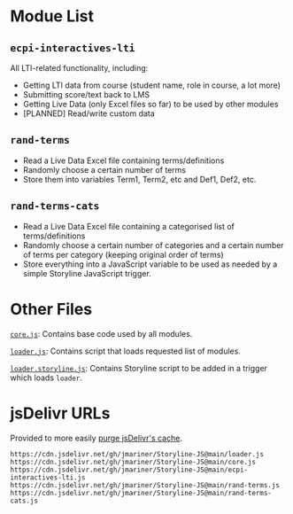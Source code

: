 # Modue List

## `ecpi-interactives-lti`

All LTI-related functionality, including:

* Getting LTI data from course (student name, role in course, a lot more)
* Submitting score/text back to LMS
* Getting Live Data (only Excel files so far) to be used by other modules
* [PLANNED] Read/write custom data

## `rand-terms`

* Read a Live Data Excel file containing terms/definitions
* Randomly choose a certain number of terms
* Store them into variables Term1, Term2, etc and Def1, Def2, etc.

## `rand-terms-cats`

* Read a Live Data Excel file containing a categorised list of terms/definitions
* Randomly choose a certain number of categories and a certain number of terms per category (keeping original order of terms)
* Store everything into a JavaScript variable to be used as needed by a simple Storyline JavaScript trigger.

# Other Files

[`core.js`](./core.js): Contains base code used by all modules.

[`loader.js`](./loader.js): Contains script that loads requested list of modules.

[`loader.storyline.js`](./loader.storyline.js): Contains Storyline script to be added in a trigger which loads `loader`.

# jsDelivr URLs

Provided to more easily [purge jsDelivr's cache](https://www.jsdelivr.com/tools/purge).

```
https://cdn.jsdelivr.net/gh/jmariner/Storyline-JS@main/loader.js
https://cdn.jsdelivr.net/gh/jmariner/Storyline-JS@main/core.js
https://cdn.jsdelivr.net/gh/jmariner/Storyline-JS@main/ecpi-interactives-lti.js
https://cdn.jsdelivr.net/gh/jmariner/Storyline-JS@main/rand-terms.js
https://cdn.jsdelivr.net/gh/jmariner/Storyline-JS@main/rand-terms-cats.js
```
